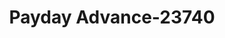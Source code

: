 ---
f_zip-code: 30680
f_state-code: GA
title: Payday Advance-23740
f_phone: 770-868-1156
f_city-only: Winder
f_address: 150 N Broad Street Winder
f_location-unique-id: '23740'
slug: payday-advance-23740
updated-on: '2024-05-30T13:46:58.046Z'
created-on: '2024-05-30T13:36:59.803Z'
published-on: '2024-05-30T13:54:32.469Z'
f_city-state: cms/city/winder-ga.md
f_company: cms/company/payday-advance.md
f_state: cms/state/georgia.md
layout: '[payday-loan].html'
tags: payday-loan
---